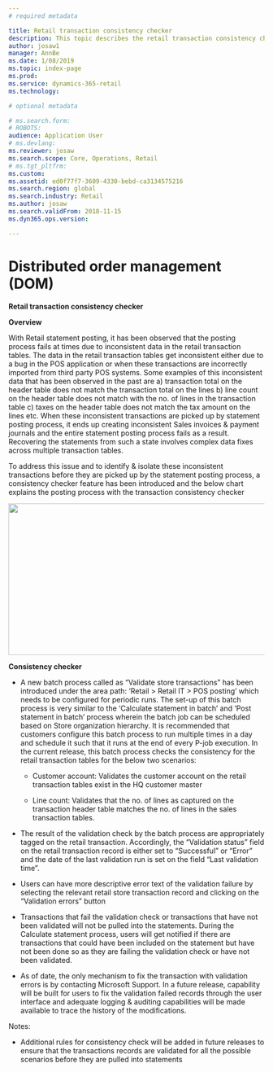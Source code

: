 ```yaml
---
# required metadata

title: Retail transaction consistency checker
description: This topic describes the retail transaction consistency checker functionality in Microsoft Dynamics 365 for Retail.
author: josaw1
manager: AnnBe
ms.date: 1/08/2019
ms.topic: index-page
ms.prod: 
ms.service: dynamics-365-retail
ms.technology: 

# optional metadata

# ms.search.form: 
# ROBOTS: 
audience: Application User
# ms.devlang: 
ms.reviewer: josaw
ms.search.scope: Core, Operations, Retail
# ms.tgt_pltfrm: 
ms.custom: 
ms.assetid: ed0f77f7-3609-4330-bebd-ca3134575216
ms.search.region: global
ms.search.industry: Retail
ms.author: josaw
ms.search.validFrom: 2018-11-15
ms.dyn365.ops.version: 

---
```

# Distributed order management (DOM)
**Retail transaction consistency checker**

**Overview**

With Retail statement posting, it has been observed that the posting
process fails at times due to inconsistent data in the retail
transaction tables. The data in the retail transaction tables get
inconsistent either due to a bug in the POS application or when these
transactions are incorrectly imported from third party POS systems. Some
examples of this inconsistent data that has been observed in the past
are a) transaction total on the header table does not match the
transaction total on the lines b) line count on the header table does
not match with the no. of lines in the transaction table c) taxes on the
header table does not match the tax amount on the lines etc. When these
inconsistent transactions are picked up by statement posting process, it
ends up creating inconsistent Sales invoices & payment journals and the
entire statement posting process fails as a result. Recovering the
statements from such a state involves complex data fixes across multiple
transaction tables.

To address this issue and to identify & isolate these inconsistent
transactions before they are picked up by the statement posting process,
a consistency checker feature has been introduced and the below chart
explains the posting process with the transaction consistency checker

<img src="media/image1.png" style="width:6.5in;height:3.10556in" />

**Consistency checker**

-   A new batch process called as “Validate store transactions” has been
    introduced under the area path: ‘Retail &gt; Retail IT &gt; POS
    posting’ which needs to be configured for periodic runs. The set-up
    of this batch process is very similar to the ‘Calculate statement in
    batch’ and ‘Post statement in batch’ process wherein the batch job
    can be scheduled based on Store organization hierarchy. It is
    recommended that customers configure this batch process to run
    multiple times in a day and schedule it such that it runs at the end
    of every P-job execution. In the current release, this batch process
    checks the consistency for the retail transaction tables for the
    below two scenarios:

    -   Customer account: Validates the customer account on the retail
        transaction tables exist in the HQ customer master

    -   Line count: Validates that the no. of lines as captured on the
        transaction header table matches the no. of lines in the sales
        transaction tables.

-   The result of the validation check by the batch process are
    appropriately tagged on the retail transaction. Accordingly, the
    “Validation status” field on the retail transaction record is either
    set to “Successful” or “Error” and the date of the last validation
    run is set on the field “Last validation time”.

-   Users can have more descriptive error text of the validation failure
    by selecting the relevant retail store transaction record and
    clicking on the “Validation errors” button

-   Transactions that fail the validation check or transactions that
    have not been validated will not be pulled into the statements.
    During the Calculate statement process, users will get notified if
    there are transactions that could have been included on the
    statement but have not been done so as they are failing the
    validation check or have not been validated.

-   As of date, the only mechanism to fix the transaction with
    validation errors is by contacting Microsoft Support. In a future
    release, capability will be built for users to fix the validation
    failed records through the user interface and adequate logging &
    auditing capabilities will be made available to trace the history of
    the modifications.

Notes:

-   Additional rules for consistency check will be added in future
    releases to ensure that the transactions records are validated for
    all the possible scenarios before they are pulled into statements
